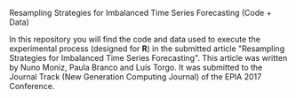 Resampling Strategies for Imbalanced Time Series Forecasting (Code + Data)

In this repository you will find the code and data used to execute the experimental process (designed for <b>R</b>) in the submitted article "Resampling Strategies for Imbalanced Time Series Forecasting". This article was written by Nuno Moniz, Paula Branco and Luís Torgo. It was submitted to the Journal Track (New Generation Computing Journal) of the EPIA 2017 Conference.
